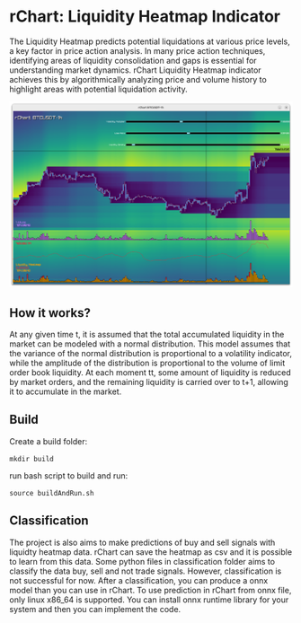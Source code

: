 # rChart: Liquidity Heatmap Indicator

The Liquidity Heatmap predicts potential liquidations at various price levels, a key factor in price action analysis. In many price action techniques, identifying areas of liquidity consolidation and gaps is essential for understanding market dynamics. rChart Liquidity Heatmap indicator achieves this by algorithmically analyzing price and volume history to highlight areas with potential liquidation activity.

![alt text](https://github.com/bunyaminAkcay/rChart/blob/main/images/screenshot.png?raw=true)

## How it works?

At any given time t, it is assumed that the total accumulated liquidity in the market can be modeled with a normal distribution. This model assumes that the variance of the normal distribution is proportional to a volatility indicator, while the amplitude of the distribution is proportional to the volume of limit order book liquidity. At each moment tt, some amount of liquidity is reduced by market orders, and the remaining liquidity is carried over to t+1, allowing it to accumulate in the market.

## Build

Create a build folder:

```
mkdir build
```

run bash script to build and run:

```
source buildAndRun.sh
```

## Classification

The project is also aims to make predictions of buy and sell signals with liquidty heatmap data. rChart can save the heatmap as csv and it is possible to learn from this data. Some python files in classification folder aims to classify the data buy, sell and not trade signals. However, classification is not successful for now. After a classification, you can produce a onnx model than you can use in rChart. To use prediction in rChart from onnx file, only linux x86_64 is supported. You can install onnx runtime library for your system and then you can implement the code.    

